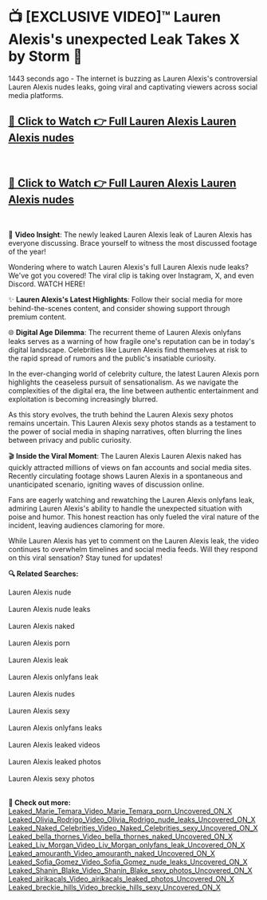 # 📺 [EXCLUSIVE VIDEO]™ Lauren Alexis's unexpected Leak Takes X by Storm 🚀

1443 seconds ago - The internet is buzzing as Lauren Alexis's controversial Lauren Alexis nudes leaks, going viral and captivating viewers across social media platforms.

<h2><a href="https://github-6l9.pages.dev/link1">🔗 Click to Watch 👉 Full Lauren Alexis Lauren Alexis nudes</a></h2><br>
<h2><a href="https://github-6l9.pages.dev/link2">🔗 Click to Watch 👉 Full Lauren Alexis Lauren Alexis nudes</a></h2><br>

🎥 **Video Insight**: The newly leaked Lauren Alexis leak of Lauren Alexis has everyone discussing. Brace yourself to witness the most discussed footage of the year!

Wondering where to watch Lauren Alexis's full Lauren Alexis nude leaks? We've got you covered! The viral clip is taking over Instagram, X, and even Discord. WATCH HERE!

✨ **Lauren Alexis's Latest Highlights**: Follow their social media for more behind-the-scenes content, and consider showing support through premium content.

🌐 **Digital Age Dilemma**: The recurrent theme of Lauren Alexis onlyfans leaks serves as a warning of how fragile one's reputation can be in today's digital landscape. Celebrities like Lauren Alexis find themselves at risk to the rapid spread of rumors and the public's insatiable curiosity.

In the ever-changing world of celebrity culture, the latest Lauren Alexis porn highlights the ceaseless pursuit of sensationalism. As we navigate the complexities of the digital era, the line between authentic entertainment and exploitation is becoming increasingly blurred.

As this story evolves, the truth behind the Lauren Alexis sexy photos remains uncertain. This Lauren Alexis sexy photos stands as a testament to the power of social media in shaping narratives, often blurring the lines between privacy and public curiosity.

🎬 **Inside the Viral Moment**: The Lauren Alexis Lauren Alexis naked has quickly attracted millions of views on fan accounts and social media sites. Recently circulating footage shows Lauren Alexis in a spontaneous and unanticipated scenario, igniting waves of discussion online.

Fans are eagerly watching and rewatching the Lauren Alexis onlyfans leak, admiring Lauren Alexis's ability to handle the unexpected situation with poise and humor. This honest reaction has only fueled the viral nature of the incident, leaving audiences clamoring for more.

While Lauren Alexis has yet to comment on the Lauren Alexis leak, the video continues to overwhelm timelines and social media feeds. Will they respond on this viral sensation? Stay tuned for updates!

<strong>🔍 Related Searches:</strong>

Lauren Alexis nude
<br><br>
Lauren Alexis nude leaks
<br><br>
Lauren Alexis naked
<br><br>
Lauren Alexis porn
<br><br>
Lauren Alexis leak
<br><br>
Lauren Alexis onlyfans leak
<br><br>
Lauren Alexis nudes
<br><br>
Lauren Alexis sexy
<br><br>
Lauren Alexis onlyfans leaks
<br><br>
Lauren Alexis leaked videos
<br><br>
Lauren Alexis leaked photos
<br><br>
Lauren Alexis sexy photos
<br><br>



<strong>🔗 Check out more:</strong><br>
<a href="./Leaked_Marie_Temara_Video_Marie_Temara_porn_Uncovered_ON_X.md">Leaked_Marie_Temara_Video_Marie_Temara_porn_Uncovered_ON_X</a><br>
<a href="./Leaked_Olivia_Rodrigo_Video_Olivia_Rodrigo_nude_leaks_Uncovered_ON_X.md">Leaked_Olivia_Rodrigo_Video_Olivia_Rodrigo_nude_leaks_Uncovered_ON_X</a><br>
<a href="./Leaked_Naked_Celebrities_Video_Naked_Celebrities_sexy_Uncovered_ON_X.md">Leaked_Naked_Celebrities_Video_Naked_Celebrities_sexy_Uncovered_ON_X</a><br>
<a href="./Leaked_bella_thornes_Video_bella_thornes_naked_Uncovered_ON_X.md">Leaked_bella_thornes_Video_bella_thornes_naked_Uncovered_ON_X</a><br>
<a href="./Leaked_Liv_Morgan_Video_Liv_Morgan_onlyfans_leak_Uncovered_ON_X.md">Leaked_Liv_Morgan_Video_Liv_Morgan_onlyfans_leak_Uncovered_ON_X</a><br>
<a href="./Leaked_amouranth_Video_amouranth_naked_Uncovered_ON_X.md">Leaked_amouranth_Video_amouranth_naked_Uncovered_ON_X</a><br>
<a href="./Leaked_Sofia_Gomez_Video_Sofia_Gomez_nude_leaks_Uncovered_ON_X.md">Leaked_Sofia_Gomez_Video_Sofia_Gomez_nude_leaks_Uncovered_ON_X</a><br>
<a href="./Leaked_Shanin_Blake_Video_Shanin_Blake_sexy_photos_Uncovered_ON_X.md">Leaked_Shanin_Blake_Video_Shanin_Blake_sexy_photos_Uncovered_ON_X</a><br>
<a href="./Leaked_airikacals_Video_airikacals_leaked_photos_Uncovered_ON_X.md">Leaked_airikacals_Video_airikacals_leaked_photos_Uncovered_ON_X</a><br>
<a href="./Leaked_breckie_hills_Video_breckie_hills_sexy_Uncovered_ON_X.md">Leaked_breckie_hills_Video_breckie_hills_sexy_Uncovered_ON_X</a><br>
